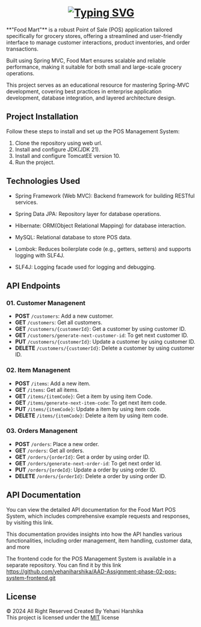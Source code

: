 <h1 align="center">
    <a href="https://git.io/typing-svg"><img src="https://readme-typing-svg.herokuapp.com?font=Ubuntu&weight=1200&size=44&pause=1000&color=C21DF7&background=1511D700&width=1000&height=80&lines=POS+-+RESTful+API+with+Spring+Framework+%F0%9F%96%A5%EF%B8%8F%F0%9F%91%A9%E2%80%8D%F0%9F%92%BB" alt="Typing SVG" /></a>
</h1>
**"Food Mart"** is a robust Point of Sale (POS) application tailored specifically for grocery stores, offering a streamlined and user-friendly interface to manage customer interactions, product inventories, and order transactions.<br>

Built using Spring MVC, Food Mart ensures scalable and reliable performance, making it suitable for both small and large-scale grocery operations.<br>

This project serves as an educational resource for mastering Spring-MVC development, covering best practices in enterprise application development, database integration, and layered architecture design.

## Project Installation
Follow these steps to install and set up the POS Management System:

1. Clone the repository using web url.
2. Install and configure JDK(JDK 21).
3. Install and configure TomcatEE version 10.
4. Run the project.


## Technologies Used

- Spring Framework (Web MVC): Backend framework for building RESTful services.
- Spring Data JPA: Repository layer for database operations.
- Hibernate: ORM(Object Relational Mapping) for database interaction.

- MySQL: Relational database to store POS data.
- Lombok: Reduces boilerplate code (e.g., getters, setters) and supports logging with SLF4J.
- SLF4J: Logging facade used for logging and debugging.

## API Endpoints

### 01. Customer Managenent

- **POST** `/customers`: Add a new customer.
- **GET** `/customers`: Get all customers.
- **GET** `/customers/{customerId}`: Get a customer by using customer ID.
- **GET** `/customers/generate-next-customer-id`: To get next customer ID.
- **PUT** `/customers/{customerId}`: Update a customer by using customer ID.
- **DELETE** `/customers/{customerId}`: Delete a customer by using customer ID.


### 02. Item Managenent
- **POST** `/items`: Add a new item.
- **GET** `/items`: Get all items.
- **GET** `/items/{itemCode}`: Get a item by using item Code.
- **GET** `/items/generate-next-item-code`: To get next item code.
- **PUT** `/items/{itemCode}`: Update a item by using item code.
- **DELETE** `/items/{itemCode}`: Delete a item by using item code.

### 03. Orders Managenent
- **POST** `/orders`: Place a new order.
- **GET** `/orders`: Get all orders.
- **GET** `/orders/{orderId}`: Get a order by using order ID.
- **GET** `/orders/generate-next-order-id`: To get next order Id.
- **PUT** `/orders/{ordeId}`: Update a order by using order ID.
- **DELETE** `/orders/{orderId}`: Delete a order by using order ID.

## API Documentation

You can view the detailed API documentation for the Food Mart POS System, which includes comprehensive example requests and responses, by visiting this link.

This documentation provides insights into how the API handles various functionalities, including order management, item handling, customer data, and more



The frontend code for the POS Management System is available in a separate repository. You can find it by this link
https://github.com/yehaniharshika/AAD-Assignment-phase-02-pos-system-frontend.git

## License
© 2024 All Right Reserved Created By Yehani Harshika
<br/>
This project is licensed under the [MIT](License.txt) license







